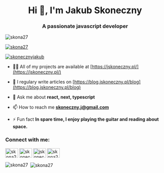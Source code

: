 <h1 align="center">Hi 👋, I'm Jakub Skoneczny</h1>
<h3 align="center">A passionate javascript developer</h3>

<p align="left"> <img src="https://komarev.com/ghpvc/?username=skona27&label=Profile%20views&color=0e75b6&style=flat" alt="skona27" /> </p>

<p align="left"> <a href="https://github.com/ryo-ma/github-profile-trophy"><img src="https://github-profile-trophy.vercel.app/?username=skona27" alt="skona27" /></a> </p>

<p align="left"> <a href="https://twitter.com/skonecznyjakub" target="blank"><img src="https://img.shields.io/twitter/follow/skonecznyjakub?logo=twitter&style=for-the-badge" alt="skonecznyjakub" /></a> </p>

- 👨‍💻 All of my projects are available at [https://jskoneczny.pl/](https://jskoneczny.pl/)

- 📝 I regulary write articles on [https://blog.jskoneczny.pl/blog](https://blog.jskoneczny.pl/blog)

- 💬 Ask me about **react, next, typescript**

- 📫 How to reach me **skoneczny.j@gmail.com**

- ⚡ Fun fact **In spare time, I enjoy playing the guitar and reading about space.**

<p align="left">
<h3 align="left">Connect with me:</h3>
<a href="https://dev.to/skona27" target="blank"><img align="center" src="https://cdn.jsdelivr.net/npm/simple-icons@3.0.1/icons/dev-dot-to.svg" alt="skona27" height="30" width="40" /></a>
<a href="https://twitter.com/skonecznyjakub" target="blank"><img align="center" src="https://cdn.jsdelivr.net/npm/simple-icons@3.0.1/icons/twitter.svg" alt="skonecznyjakub" height="30" width="40" /></a>
<a href="https://linkedin.com/in/jskoneczny" target="blank"><img align="center" src="https://cdn.jsdelivr.net/npm/simple-icons@3.0.1/icons/linkedin.svg" alt="jskoneczny" height="30" width="40" /></a>
<a href="https://codesandbox.com/skona27" target="blank"><img align="center" src="https://cdn.jsdelivr.net/npm/simple-icons@3.0.1/icons/codesandbox.svg" alt="skona27" height="30" width="40" /></a>
</p>

<p><img align="left" src="https://github-readme-stats.vercel.app/api/top-langs/?username=skona27&layout=compact" alt="skona27" /></p>

<p>&nbsp;<img align="center" src="https://github-readme-stats.vercel.app/api?username=skona27&show_icons=true" alt="skona27" /></p>
